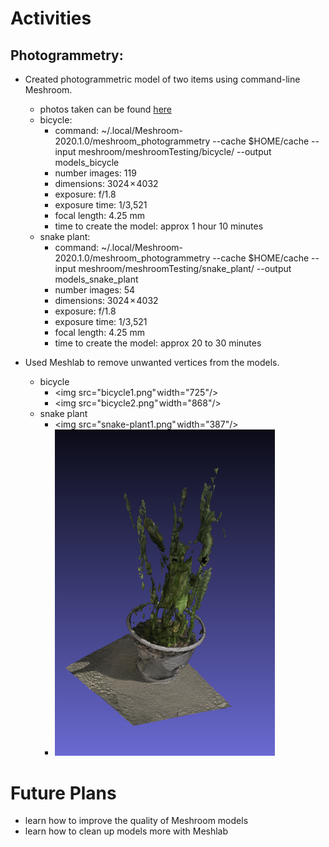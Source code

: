 # Activities

## Photogrammetry:

- Created photogrammetric model of two items using command-line Meshroom.
  - photos taken can be found [here](https://github.com/evelynhasama/meshroomTesting)
  - bicycle: 
    -  command: ~/.local/Meshroom-2020.1.0/meshroom_photogrammetry --cache $HOME/cache --input meshroom/meshroomTesting/bicycle/ --output models_bicycle
    -  number images: 119
    -  dimensions: 3024 × 4032 
    -  exposure: f/1.8
    -  exposure time: 1/3,521
    -  focal length: 4.25 mm
    -  time to create the model: approx 1 hour 10 minutes
  - snake plant: 
    -  command: ~/.local/Meshroom-2020.1.0/meshroom_photogrammetry --cache $HOME/cache --input meshroom/meshroomTesting/snake_plant/ --output models_snake_plant
    -  number images: 54
    -  dimensions: 3024 × 4032 
    -  exposure: f/1.8
    -  exposure time: 1/3,521
    -  focal length: 4.25 mm
    -  time to create the model: approx 20 to 30 minutes
         
- Used Meshlab to remove unwanted vertices from the models.
  - bicycle
    - <img src="bicycle1.png" width="725"/>
    - <img src="bicycle2.png" width="868"/>
  - snake plant
    - <img src="snake-plant1.png" width="387"/>
    - <img src="snake-plant2.png" width="352"/>


# Future Plans

- learn how to improve the quality of Meshroom models
- learn how to clean up models more with Meshlab


